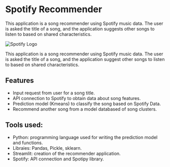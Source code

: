 # Spotify Recommender
This application is a song recommender using Spotify music data. The user is asked the title of a song, and the application suggests other songs to listen to based on shared characteristics.

![Spotify Logo](https://raw.githubusercontent.com/Futuroent/G4spotify/master/Image/spotify6.png)


This application is a song recommender using Spotify music data. The user is asked the title of a song, and the application suggest other songs to listen to based on shared characteristics.

## Features
- Input request from user for a song title.
- API connection to Spotify to obtain data about song features.
- Prediction model (Kmeans) to classify the song based on Spotify Data.
- Recommend another song from a model databased of song clusters.

## Tools used:
- Python: programming language used for writing the prediction model and functions.
- Libraies: Pandas, Pickle, sklearn.
- Streamlit: creation of the recommender application.
- Spotify: API connection and Spotipy library.
